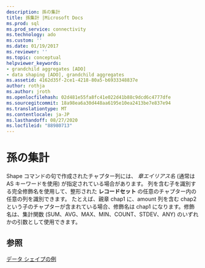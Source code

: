 ```yaml
---
description: 孫の集計
title: 孫集計 |Microsoft Docs
ms.prod: sql
ms.prod_service: connectivity
ms.technology: ado
ms.custom: ''
ms.date: 01/19/2017
ms.reviewer: ''
ms.topic: conceptual
helpviewer_keywords:
- grandchild aggregates [ADO]
- data shaping [ADO], grandchild aggregates
ms.assetid: 4162d35f-2ce1-4218-80a5-b6933348837e
author: rothja
ms.author: jroth
ms.openlocfilehash: 02d481e55fa8fc41e022d41b88c9dcd6c4777dfe
ms.sourcegitcommit: 18a98ea6a30d448aa6195e10ea2413be7e837e94
ms.translationtype: MT
ms.contentlocale: ja-JP
ms.lasthandoff: 08/27/2020
ms.locfileid: "88980713"
---
```

# <a name="grandchild-aggregates"></a>孫の集計
Shape コマンドの句で作成されたチャプター列には、 *章エイリアス名* (通常は AS キーワードを使用) が指定されている場合があります。 列を含む子を識別する完全修飾名を使用して、整形された **レコードセット** の任意のチャプター内の任意の列を識別できます。 たとえば、親章 chap1 に、amount 列を含む chap2 という子のチャプターが含まれている場合、修飾名は chap1 になります。修飾名は、集計関数 (SUM、AVG、MAX、MIN、COUNT、STDEV、ANY) のいずれかの引数として使用できます。  
  
## <a name="see-also"></a>参照  
 [データ シェイプの例](./data-shaping-example.md)